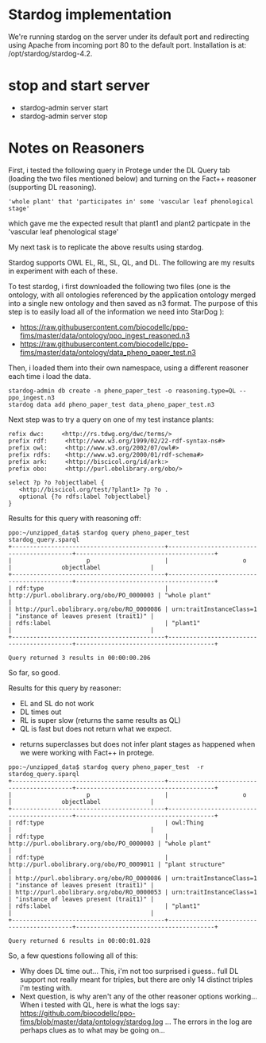 # Stardog implementation
We're running stardog on the server under its default port and redirecting using Apache from incoming port 80 to the 
default port.  Installation is at: /opt/stardog/stardog-4.2.

# stop and start server
  * stardog-admin server start
  * stardog-admin server stop


# Notes on Reasoners

First, i tested the following query in Protege under the DL Query tab (loading the two files mentioned below) and turning on the Fact++ reasoner (supporting DL reasoning).
```
'whole plant' that 'participates in' some 'vascular leaf phenological stage'
```
which gave me the expected result that plant1 and plant2 particpate in the 'vascular leaf phenological stage'

My next task is to replicate the above results using stardog.

Stardog supports OWL EL, RL, SL, QL, and DL.  The following are my results in experiment with each of these.

To test stardog, i first downloaded the following two files (one is the ontology, with all ontologies referenced by the application ontology merged into a single new ontology and then saved as n3 format. The purpose of this step is to easily load all of the information we need into StarDog ):
  * https://raw.githubusercontent.com/biocodellc/ppo-fims/master/data/ontology/ppo_ingest_reasoned.n3
  * https://raw.githubusercontent.com/biocodellc/ppo-fims/master/data/ontology/data_pheno_paper_test.n3

Then, i loaded them into their own namespace, using a different reasoner each time i load the data.
```
stardog-admin db create -n pheno_paper_test -o reasoning.type=QL -- ppo_ingest.n3
stardog data add pheno_paper_test data_pheno_paper_test.n3
```

Next step was to try a query on one of my test instance plants:
```
refix dwc:     <http://rs.tdwg.org/dwc/terms/>
prefix rdf:     <http://www.w3.org/1999/02/22-rdf-syntax-ns#>
prefix owl:     <http://www.w3.org/2002/07/owl#>
prefix rdfs:    <http://www.w3.org/2000/01/rdf-schema#>
prefix ark:     <http://biscicol.org/id/ark:>
prefix obo:     <http://purl.obolibrary.org/obo/>

select ?p ?o ?objectlabel {
   <http://biscicol.org/test/?plant1> ?p ?o .
   optional {?o rdfs:label ?objectlabel}
}
``` 
Results for this query with reasoning off:
```
ppo:~/unzipped_data$ stardog query pheno_paper_test  stardog_query.sparql  
+-------------------------------------------+-------------------------------------------+---------------------------------------+
|                     p                     |                     o                     |              objectlabel              |
+-------------------------------------------+-------------------------------------------+---------------------------------------+
| rdf:type                                  | http://purl.obolibrary.org/obo/PO_0000003 | "whole plant"                         |
| http://purl.obolibrary.org/obo/RO_0000086 | urn:traitInstanceClass=1                  | "instance of leaves present (trait1)" |
| rdfs:label                                | "plant1"                                  |                                       |
+-------------------------------------------+-------------------------------------------+---------------------------------------+

Query returned 3 results in 00:00:00.206
```
So far, so good.

Results for this query by reasoner:
   * EL and SL do not work
   * DL times out
   * RL is super slow (returns the same results as QL)
   * QL is fast but does not return what we expect.
   -  returns superclasses but does not infer plant stages as happened when we were working with Fact++ in protege.
```
ppo:~/unzipped_data$ stardog query pheno_paper_test  -r stardog_query.sparql  
+-------------------------------------------+-------------------------------------------+---------------------------------------+
|                     p                     |                     o                     |              objectlabel              |
+-------------------------------------------+-------------------------------------------+---------------------------------------+
| rdf:type                                  | owl:Thing                                 |                                       |
| rdf:type                                  | http://purl.obolibrary.org/obo/PO_0000003 | "whole plant"                         |
| rdf:type                                  | http://purl.obolibrary.org/obo/PO_0009011 | "plant structure"                     |
| http://purl.obolibrary.org/obo/RO_0000086 | urn:traitInstanceClass=1                  | "instance of leaves present (trait1)" |
| http://purl.obolibrary.org/obo/RO_0000053 | urn:traitInstanceClass=1                  | "instance of leaves present (trait1)" |
| rdfs:label                                | "plant1"                                  |                                       |
+-------------------------------------------+-------------------------------------------+---------------------------------------+

Query returned 6 results in 00:00:01.028
```

So, a few questions following all of this:
  * Why does DL time out... This, i'm not too surprised i guess.. full DL support not really meant for triples, but there are only 14 distinct triples i'm testing with.
  * Next question, is why aren't any of the other reasoner options working... When i tested with QL, here is what the logs say:
  https://github.com/biocodellc/ppo-fims/blob/master/data/ontology/stardog.log  ... The errors in the log are perhaps clues as to what may be going on...
  

